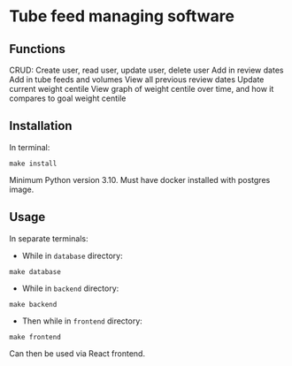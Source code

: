 # Tube feed managing software 

## Functions
CRUD: Create user, read user, update user, delete user
Add in review dates
Add in tube feeds and volumes
View all previous review dates
Update current weight centile
View graph of weight centile over time, and how it compares to goal weight centile


## Installation

In terminal: 

```shell
make install
```

Minimum Python version 3.10.
Must have docker installed with postgres image.

## Usage

In separate terminals:

- While in `database` directory:

```shell
make database
```

- While in `backend` directory: 

```shell
make backend
```

- Then while in `frontend` directory:

```shell
make frontend
```

Can then be used via React frontend.
